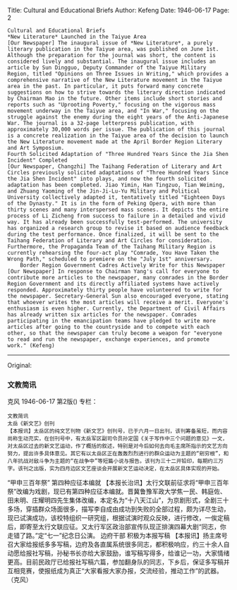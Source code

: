 Title: Cultural and Educational Briefs
Author: Kefeng
Date: 1946-06-17
Page: 2

    Cultural and Educational Briefs
    *New Literature* Launched in the Taiyue Area
    [Our Newspaper] The inaugural issue of *New Literature*, a purely literary publication in the Taiyue area, was published on June 1st. Although the preparation for the journal was short, the content is considered lively and substantial. The inaugural issue includes an article by Sun Dingguo, Deputy Commander of the Taiyue Military Region, titled "Opinions on Three Issues in Writing," which provides a comprehensive narrative of the New Literature movement in the Taiyue area in the past. In particular, it puts forward many concrete suggestions on how to strive towards the literary direction indicated by Chairman Mao in the future. Other items include short stories and reports such as "Uprooting Poverty," focusing on the vigorous mass movement underway in the Taiyue area, and "In War," focusing on the struggle against the enemy during the eight years of the Anti-Japanese War. The journal is a 32-page letterpress publication, with approximately 30,000 words per issue. The publication of this journal is a concrete realization in the Taiyue area of the decision to launch the New Literature movement made at the April Border Region Literary and Art Symposium.
    Fourth Solicited Adaptation of "Three Hundred Years Since the Jia Shen Incident" Completed
    [Our Newspaper, Changzhi] The Taihang Federation of Literary and Art Circles previously solicited adaptations of "Three Hundred Years Since the Jia Shen Incident" into plays, and now the fourth solicited adaptation has been completed. Jiao Yimin, Han Tingzuo, Tian Weiming, and Zhuang Yaoming of the Jin-Ji-Lu-Yu Military and Political University collectively adapted it, tentatively titled "Eighteen Days of the Dynasty." It is in the form of Peking Opera, with more than thirty scenes and many interspersed mass scenes. It depicts the entire process of Li Zicheng from success to failure in a detailed and vivid way. It has already been successfully test-performed. The university has organized a research group to revise it based on audience feedback during the test performance. Once finalized, it will be sent to the Taihang Federation of Literary and Art Circles for consideration. Furthermore, the Propaganda Team of the Taihang Military Region is currently rehearsing the four-act play "Comrade, You Have Taken the Wrong Path," scheduled to premiere on the "July 1st" anniversary.
        Border Region Government Cadres Actively Write for this Newspaper
    [Our Newspaper] In response to Chairman Yang's call for everyone to contribute more articles to the newspaper, many comrades in the Border Region Government and its directly affiliated systems have actively responded. Approximately thirty people have volunteered to write for the newspaper. Secretary-General Sun also encouraged everyone, stating that whoever writes the most articles will receive a merit. Everyone's enthusiasm is even higher. Currently, the Department of Civil Affairs has already written six articles for the newspaper. Comrades participating in the emancipation teams have pledged to write more articles after going to the countryside and to compete with each other, so that the newspaper can truly become a weapon for "everyone to read and run the newspaper, exchange experiences, and promote work." (Kefeng)



<hr /> 

Original: 


### 文教简讯
克风
1946-06-17
第2版()
专栏：

    文教简讯
    太岳《新文艺》创刊
    【本报讯】太岳区的纯文艺刊物《新文艺》创刊号，已于六月一日出刊，该刊筹备虽短，而内容尚称生动充实，在创刊号中，有太岳军区副司令员孙定国《关于写作中三个问题的意见》一文，对太岳区过去的新文艺运动，作了概括的叙述，特别是对今后如何去向毛主席所指示的文艺方向努力，提出许多具体意见。其它有以太岳区正在轰轰烈烈进行的群众运动为主题的“剜穷根”，和八年抗战对敌斗争为主题的“在战争中”等短篇小说与报告。该刊为三十二开铅印，每期约三万字。该刊之出版，实为四月边区文艺座谈会开展新文艺运动决定，在太岳区具体实现的开始。
  “甲申三百年祭”  第四种应征本编就
    【本报长治讯】太行文联前征求将“甲申三百年祭”改编为戏剧，现已有第四种应征本编就。晋冀鲁豫军政大学焦一民、韩庭佐、田未明、庄耀明四先生集体改编，本定名为“十八天江山”，为京剧形式，全剧三十多场，穿插群众场面很多，描写李自成由成功到失败的全部过程，颇为详尽生动，现已试演成功，该校特组织一研究组，根据试演时观众反映，进行修改，一俟定稿后，即寄至太行文联应征。又太行军区政治部宣传队现正排演四幕大剧“同志，你走错了路。”定“七一”纪念日公演。
        边府干部  积极为本报写稿
    【本报讯】扬主席号召大家给报纸多多写稿，边府及各直属系统很多同志，都积极响应，约三十余人自动愿给报社写稿，孙秘书长亦给大家鼓励，谁写稿写得多，给谁记一功，大家情绪更高。目前民政厅已给报社写稿六篇，参加翻身队的同志，下乡后，保证多写稿并互相竞赛，使报纸成为真正“大家看报大家办报，交流经验，推动工作”的武器。（克风）
